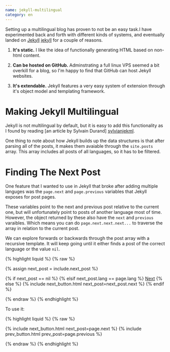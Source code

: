 ```yaml
---
name: jekyll-multilingual
category: en
---
```


Setting up a multilingual blog has proven to not be an easy task.I have
experimented back and forth with different kinds of systems, and eventually
landed on [Jekyll] [jekyll] for a couple of reasons.

1. **It's static.**
	I like the idea of functionally generating HTML based on non-html content.

2. **Can be hosted on GitHub.**
	Adminstrating a full linux VPS seemed a bit overkill for a blog, so I'm
happy to find that GitHub can host Jekyll websites. 

3. **It's extendable.**
	Jekyll features a very easy system of extension through it's object model
and templating framework.

Making Jekyll Multilingual
==========================

Jekyll is not multilingual by default, but it is easy to add this
functionality as I found by reading [an article by Sylvain Durand]
[sylvianjekml]. 

One thing to note about how Jekyll builds up the data structures is that after
parsing all of the posts, it makes them avaiable through the `site.posts` array.
This array includes all posts of all languages, so it has to be filtered.


Finding The Next Post
=====================

One feature that I wanted to use in Jekyll that broke after adding multiple
languges was the `page.next` and `page.previous` variables that Jekyll exposes
for post pages.

These variables point to the next and previous post relative to the current one,
but will unfortunately point to posts of another language  most of time.
However, the object returned by these also have the `next` and `previous`
varaibles. Which means you can do `page.next.next.next...` to traverse the
array in relation to the current post.

We can explore forwards or backwards through the post array with a recursive
template. It will keep going until it either finds a post of the correct
language or the value `nil`.
 
{% highlight liquid %}
{% raw %}

{% assign next_post = include.next_post %}

{% if next_post == nil %}
	<!-- No next post -->
{% elsif next_post.lang == page.lang %}
	<a href="{{ next_post.url }}" >Next</a>
{% else %}
	{% include next_button.html next_post=next_post.next %}
{% endif %}

{% endraw %}
{% endhighlight %}

To use it:

{% highlight liquid %}
{% raw %}

{% include next_button.html next_post=page.next %}
{% include prev_button.html prev_post=page.previous %}

{% endraw %}
{% endhighlight %}


[jekyll]: http://jekyllrb.com
[sylvianjekml]: http://sylvaindurand.org/making-jekyll-multilingual/
